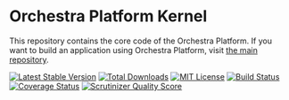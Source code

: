 Orchestra Platform Kernel
==============

This repository contains the core code of the Orchestra Platform. If you want to build an application using Orchestra Platform, visit [the main repository](https://github.com/orchestral/platform).

[![Latest Stable Version](https://img.shields.io/github/release/orchestral/kernel.svg?style=flat)](https://packagist.org/packages/orchestra/kernel)
[![Total Downloads](https://img.shields.io/packagist/dt/orchestra/kernel.svg?style=flat)](https://packagist.org/packages/orchestra/kernel)
[![MIT License](https://img.shields.io/packagist/l/orchestra/kernel.svg?style=flat)](https://packagist.org/packages/orchestra/kernel)
[![Build Status](https://img.shields.io/travis/orchestral/kernel/3.0.svg?style=flat)](https://travis-ci.org/orchestral/kernel)
[![Coverage Status](https://img.shields.io/coveralls/orchestral/kernel/3.0.svg?style=flat)](https://coveralls.io/r/orchestral/kernel?branch=3.0)
[![Scrutinizer Quality Score](https://img.shields.io/scrutinizer/g/orchestral/kernel/3.0.svg?style=flat)](https://scrutinizer-ci.com/g/orchestral/kernel/)
